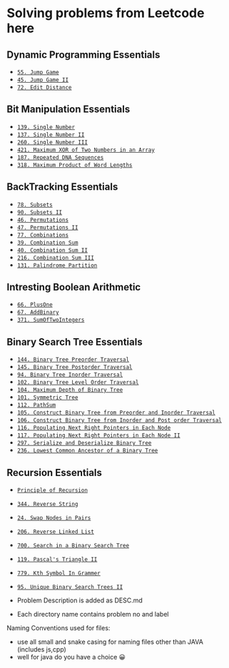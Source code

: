 # Solving problems from Leetcode here

## Dynamic Programming Essentials

- [`55. Jump Game`](./55.JumpGame/DESC.md)
- [`45. Jump Game II`](./45.JumpGameII/DESC.md)
- [`72. Edit Distance`](./72.EditDistance/DESC.md)

## Bit Manipulation Essentials

- [`139. Single Number`](./139.SingleNumber/DESC.md)
- [`137. Single Number II`](./137.SingleNumberII/DESC.md)
- [`260. Single Number III`](./260.SingleNumberIII/DESC.md)
- [`421. Maximum XOR of Two Numbers in an Array`](./421.MaximumXORofTwoNumbers/DESC.md)
- [`187. Repeated DNA Sequences`](./187.RepeatedDNASequences/DESC.md)
- [`318. Maximum Product of Word Lengths`](./318.MaximumProductofWordLengths/DESC.md)

## BackTracking Essentials

- [`78. Subsets`](./78.Subsets/DESC.md)
- [`90. Subsets II`](./90.SubsetsII/DESC.md)
- [`46. Permutations`](./46.Permutations/DESC.md)
- [`47. Permutations II`](./47.PermutationsII/DESC.md)
- [`77. Combinations`](./77.Combinations/DESC.md)
- [`39. Combination Sum`](./39.CombinationSum/DESC.md)
- [`40. Combination Sum II`](./40.CombinationSumII/DESC.md)
- [`216. Combination Sum III`](./216.CombinationSumIII/DESC.md)
- [`131. Palindrome Partition`](./131.PalindromePartitioning/DESC.md)

## Intresting Boolean Arithmetic

- [`66. PlusOne`](./66.PlusOne/DESC.md)
- [`67. AddBinary`](./67.AddBinary/DESC.md)
- [`371. SumOfTwoIntegers`](./371.SumOfTwoIntegers/DESC.md)

## Binary Search Tree Essentials

- [`144. Binary Tree Preorder Traversal`](./144.BinaryTreePreorderTraversal/DESC.md)
- [`145. Binary Tree Postorder Traversal`](./145.BinaryTreePostorderTraversal/DESC.md)
- [`94. Binary Tree Inorder Traversal`](./94.BinaryTreeInorderTraversal/DESC.md)
- [`102. Binary Tree Level Order Traversal`](./102.BinaryTreeLevelOrderTraversal/DESC.md)
- [`104. Maximum Depth of Binary Tree`](./104.MaximumDepthofBinaryTree/DESC.md)
- [`101. Symmetric Tree`](./101.SymmetricTree/DESC.md)
- [`112. PathSum`](./112.PathSum/DESC.md)
- [`105. Construct Binary Tree from Preorder and Inorder Traversal`](./105.ConstructBinaryTreefromPreorderandInorderTraversal/DESC.md)
- [`106. Construct Binary Tree from Inorder and Post order Traversal`](./106.ConstructBinaryTreefromInorderandPostorderTraversal/DESC.md)
- [`116. Populating Next Right Pointers in Each Node`](./116.PopulatingNextRightPointersinEachNode/DESC.md)
- [`117. Populating Next Right Pointers in Each Node II`](./117.PopulatingNextRightPointersinEachNodeII/DESC.md)
- [`297. Serialize and Deserialize Binary Tree`](./297.SerializeandDeserializeBinaryTree/DESC.md)
- [`236. Lowest Common Ancestor of a Binary Tree`](./236.LowestCommonAncestorofaBinaryTree/DESC.md)

## Recursion Essentials

- [`Principle of Recursion`](./344.ReverseString/Explanation.md)
- [`344. Reverse String`](./344.ReverseString/DESC.md)
- [`24. Swap Nodes in Pairs`](./24.SwapNodesinPairs/DESC.md)
- [`206. Reverse Linked List`](./206.ReverseLinkedList/DESC.md)
- [`700. Search in a Binary Search Tree`](./700.SearchinaBinarySearchTree/DESC.md)
- [`119. Pascal's Triangle II`](./119.Pascal'sTriangleII/DESC.md)
- [`779. Kth Symbol In Grammer`](./779.KthSymbolInGrammer/DESC.md)
- [`95. Unique Binary Search Trees II`](./95.UniqueBinarySearchTreesII/DESC.md)

- Problem Description is added as DESC.md
- Each directory name contains problem no and label

Naming Conventions used for files:

- use all small and snake casing for naming files other than JAVA (includes js,cpp)
- well for java do you have a choice 😀
